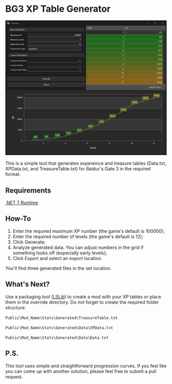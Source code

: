 # BG3 XP Table Generator

![](main.png)

This is a simple tool that generates expereince and treasure tables (Data.txt, XPData.txt, and TreasureTable.txt) for Baldur's Gate 3 in the required format.

## Requirements

[.NET 7 Runtime](https://dotnet.microsoft.com/en-us/download/dotnet/7.0)

## How-To

1. Enter the required maximum XP number (the game's default is 100000);
2. Enter the required number of levels (the game's default is 12);
3. Click Generate;
4. Analyze generated data. You can adjust numbers in the grid if something looks off (especially early levels);
4. Click Export and select an export location.

You'll find three generated files in the set location.

## What's Next?

Use a packaging tool ([LSLib](https://github.com/Norbyte/lslib)) to create a mod with your XP tables or place them in the override directory. Do not forget to create the required folder structure:

`Public\Mod_Name\Stats\Generated\TreasureTable.txt`

`Public\Mod_Name\Stats\Generated\Data\XPData.txt`

`Public\Mod_Name\Stats\Generated\Data\Data.txt`

## P.S.

This tool uses simple and straightforward progression curves. If you feel like you can come up with another solution, please feel free to submit a pull request.
